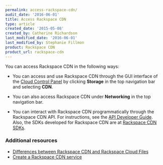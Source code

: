 ```yaml
---
permalink: access-rackspace-cdn/
audit_date: '2016-06-01'
title: Access Rackspace CDN
type: article
created_date: '2015-05-08'
created_by: Catherine Richardson
last_modified_date: '2016-06-01'
last_modified_by: Stephanie Fillmon
product: Rackspace CDN
product_url: rackspace-cdn
---
```


You can access Rackspace CDN in the following ways:

-   You can access and use Rackspace CDN through the GUI interface of
    the [Cloud Control Panel](https://mycloud.rackspace.com/) by clicking
    **Storage** in the top navigation bar and selecting **CDN**.
-   You can also access Rackspace CDN under **Networking** in the top
    navigation bar.

-   You can interact with Rackspace CDN programmatically through the
    Rackspace CDN API. For instructions, see the [API Developer
    Guide](https://developer.rackspace.com/docs/cdn/v1/developer-guide/).
    Also, the SDKs developed for Rackspace CDN are at [Rackspace CDN
    SDKs](https://developer.rackspace.com/docs/cdn/getting-started/).

### Additional resources

- [Differences between Rackspace CDN and Rackspace Cloud Files](/how-to/differences-between-rackspace-cdn-and-rackspace-cloud-files)
- [Create a Rackspace CDN service](/how-to/create-a-rackspace-cdn-service)
